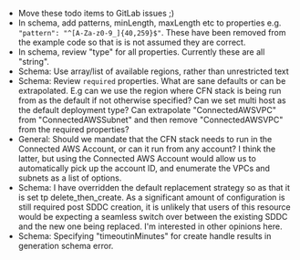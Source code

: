 - Move these todo items to GitLab issues ;)
- In schema, add patterns, minLength, maxLength etc to properties e.g. ```"pattern": "^[A-Za-z0-9_]{40,259}$"```. These have been removed from the example code so that is is not assumed they are correct. 
- In schema, review "type" for all properties. Currently these are all "string".
- Schema: Use array/list of available regions, rather than unrestricted text
- Schema: Review ```required``` properties. What are sane defaults or can be extrapolated. E.g can we use the region where CFN stack is being run from as the default if not otherwise specified? Can we set multi host as the default deployment type? Can extrapolate "ConnectedAWSVPC" from "ConnectedAWSSubnet" and then remove "ConnectedAWSVPC" from the required properties?
- General: Should we mandate that the CFN stack needs to run in the Connected AWS Account, or can it run from any account? I think the latter, but using the Connected AWS Account would allow us to automatically pick up the account ID, and enumerate the VPCs and subnets as a list of options.
- Schema: I have overridden the default replacement strategy so as that it is set tp delete_then_create. As a significant amount of configuration is still required post SDDC creation, it is unlikely that users of this resource would be expecting a seamless switch over between the existing SDDC and the new one being replaced. I'm interested in other opinions here.
- Schema: Specifying "timeoutinMinutes" for create handle results in generation schema error.